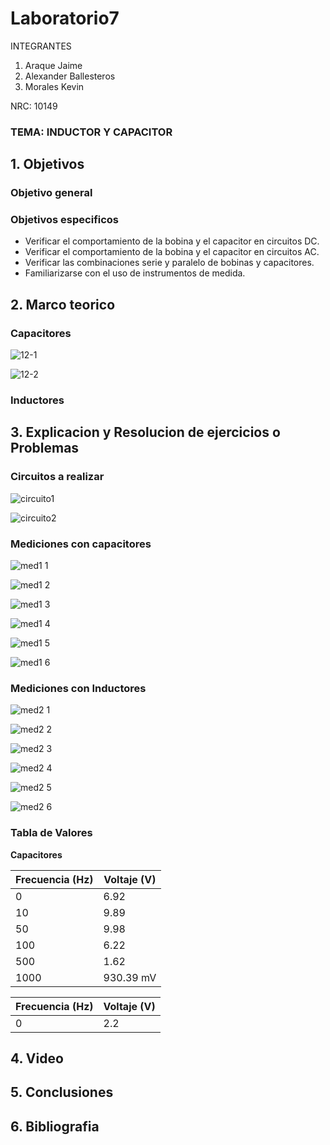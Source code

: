 # Laboratorio7
INTEGRANTES

1. Araque Jaime
2. Alexander Ballesteros
3. Morales Kevin

NRC: 10149
### TEMA: INDUCTOR Y CAPACITOR
## 1. Objetivos
### Objetivo general

### Objetivos especificos
- Verificar el comportamiento de la bobina y el capacitor en circuitos DC.
- Verificar el comportamiento de la bobina y el capacitor en circuitos AC.
- Verificar las combinaciones serie y paralelo de bobinas y capacitores.
- Familiarizarse con el uso de instrumentos de medida.
## 2. Marco teorico
### Capacitores

![12-1](https://user-images.githubusercontent.com/93951775/152908389-07d60c04-653f-41d1-a3ef-3063e5a32b43.jpeg)

![12-2](https://user-images.githubusercontent.com/93951775/152908407-5999240b-ff81-4cc7-b649-abeaf4051b76.jpeg)

### Inductores



## 3. Explicacion y Resolucion de ejercicios o Problemas
### Circuitos a realizar

![circuito1](https://user-images.githubusercontent.com/93224166/152911999-f9872343-abe4-4543-a89c-d700fbaaf31f.png)

![circuito2](https://user-images.githubusercontent.com/93224166/152911998-a10ae9a6-a216-4f68-9a65-da683b1d45fc.png)

### Mediciones con capacitores

![med1 1](https://user-images.githubusercontent.com/93224166/152911267-6ad3f195-8975-4fdd-a0d5-6f8c0489ec29.png)

![med1 2](https://user-images.githubusercontent.com/93224166/152911269-79757728-d271-4698-bf43-2b1f15a48783.png)

![med1 3](https://user-images.githubusercontent.com/93224166/152911271-fbb5cbaf-4e75-44f8-8779-e2ba559c52ab.png)

![med1 4](https://user-images.githubusercontent.com/93224166/152911274-82ad9b38-bb76-41b5-89b2-aebe241a9aa1.png)

![med1 5](https://user-images.githubusercontent.com/93224166/152911275-22dad7cc-9505-44b6-965b-d95972af1001.png)

![med1 6](https://user-images.githubusercontent.com/93224166/152911255-e65a5e97-bbee-451f-95a2-d0e34d1c71a3.png)

### Mediciones con Inductores

![med2 1](https://user-images.githubusercontent.com/93224166/152911257-6d6f8f5b-992a-4fa9-9e63-e492a1db8a30.png)

![med2 2](https://user-images.githubusercontent.com/93224166/152911259-dc43ffff-eff2-43a5-8161-c262cfbf9c39.png)

![med2 3](https://user-images.githubusercontent.com/93224166/152911260-593e52c5-ce8c-4863-9a81-13f90c4493a0.png)

![med2 4](https://user-images.githubusercontent.com/93224166/152911262-d6cf7b8d-611f-4adc-923d-6653f24871d9.png)

![med2 5](https://user-images.githubusercontent.com/93224166/152911264-691a7d8e-20b1-49fb-9a28-d43e0ffe34d7.png)

![med2 6](https://user-images.githubusercontent.com/93224166/152911266-488d9146-096f-4817-aa96-ad0a2241645f.png)

### Tabla de Valores
**Capacitores**





|Frecuencia (Hz)| Voltaje (V) |
|------|------|
|0| 6.92|
|10|9.89|
|50|9.98|
|100|6.22|
|500|1.62|
|1000|930.39 mV|










|Frecuencia (Hz)| Voltaje (V) |
|------|------|
|0| 2.2 |

## 4. Video 

## 5. Conclusiones
## 6. Bibliografia
